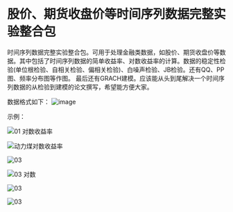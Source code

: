 # 股价、期货收盘价等时间序列数据完整实验整合包
时间序列数据完整实验整合包。可用于处理金融类数据，如股价、期货收盘价等数据。其中包括了时间序列数据的简单收益率、对数收益率的计算。数据的稳定性检验(单位根检验、自相关检验、偏相关检验)、白噪声检验、JB检验。还有QQ、PP图、频率分布图等作图。 最后还有GRACH建模。应该能从头到尾解决一个时间序列数据的从检验到建模的论文撰写，希望能方便大家。

数据格式如下：
![image](https://user-images.githubusercontent.com/53424562/161423049-5a07cdb0-4d26-41f0-8ac8-6e38e61a713e.png)

示例：

![01 对数收益率](https://user-images.githubusercontent.com/53424562/161422927-4d16cc8a-621c-4f63-828d-8db699ecd735.png)


![动力煤对数收益率](https://user-images.githubusercontent.com/53424562/161422937-ce0aeeb1-4e78-4103-a40f-983eabd68851.png)

![03](https://user-images.githubusercontent.com/53424562/161422944-22424500-5a1f-44db-97a5-33c6f8e8affc.png)

![03 对数](https://user-images.githubusercontent.com/53424562/161422954-0bc0ae7d-5d4d-46d5-ab32-55ef0c99f2fe.png)

![03](https://user-images.githubusercontent.com/53424562/161422956-7933d0e3-021b-4e09-be94-7c4e51e15a90.png)

![03](https://user-images.githubusercontent.com/53424562/161422959-45cb9133-654a-402e-8a4f-cb1a8a73532e.png)
